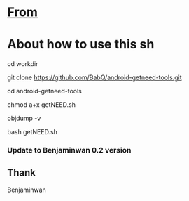 # [From](https://blog.csdn.net/benjaminwan/article/details/24816855)

# About how to use this sh
cd workdir

git clone https://github.com/BabQ/android-getneed-tools.git

cd android-getneed-tools

chmod a+x getNEED.sh

objdump -v

bash getNEED.sh

### Update to Benjaminwan 0.2 version

## Thank 
Benjaminwan
